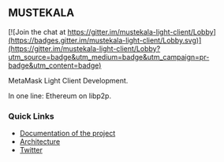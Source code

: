 ## MUSTEKALA

[![Join the chat at https://gitter.im/mustekala-light-client/Lobby](https://badges.gitter.im/mustekala-light-client/Lobby.svg)](https://gitter.im/mustekala-light-client/Lobby?utm_source=badge&utm_medium=badge&utm_campaign=pr-badge&utm_content=badge)

MetaMask Light Client Development.

In one line: Ethereum on libp2p.

### Quick Links

* [Documentation of the project](https://github.com/MetaMask/mustekala/issues/4)
* [Architecture](https://github.com/MetaMask/mustekala/blob/master/docs/architecture.md)
* [Twitter](https://twitter.com/musteka_la)
